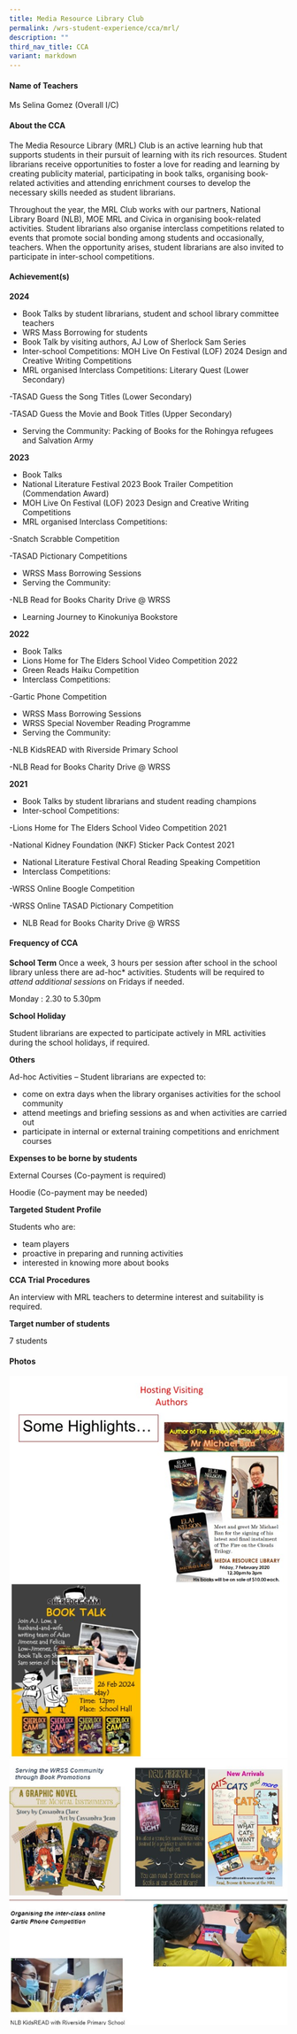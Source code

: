 ```yaml
---
title: Media Resource Library Club
permalink: /wrs-student-experience/cca/mrl/
description: ""
third_nav_title: CCA
variant: markdown
---
```

#### **Name of Teachers**

Ms Selina Gomez (Overall I/C)

#### **About the CCA**

The Media Resource Library (MRL) Club is an active learning hub that supports students in their pursuit of learning with its rich resources. Student librarians receive opportunities to foster a love for reading and learning by creating publicity material, participating in book talks, organising book-related activities and attending enrichment courses to develop the necessary skills needed as student librarians.

Throughout the year, the MRL Club works with our partners, National Library Board (NLB), MOE MRL and Civica in organising book-related activities. Student librarians also organise interclass competitions related to events that promote social bonding among students and occasionally, teachers. When the opportunity arises, student librarians are also invited to participate in inter-school competitions.


#### **Achievement(s)**


**2024**

* Book Talks by student librarians, student and school library committee teachers
* WRS Mass Borrowing for students
* Book Talk by visiting authors, AJ Low of Sherlock Sam Series 
* Inter-school Competitions: 
MOH Live On Festival (LOF) 2024 Design and Creative Writing Competitions
* MRL organised Interclass Competitions:
Literary Quest (Lower Secondary)

-TASAD Guess the Song Titles 
   (Lower Secondary)
	 
-TASAD Guess the Movie and Book Titles 
   (Upper Secondary)
	 
* Serving the Community: 
Packing of Books for the Rohingya refugees and Salvation Army


**2023**

* Book Talks
* National Literature Festival 2023 Book Trailer Competition (Commendation Award) 
* MOH Live On Festival (LOF) 2023 Design and Creative Writing Competitions
* MRL organised Interclass Competitions:

-Snatch Scrabble Competition

-TASAD Pictionary Competitions

* WRSS Mass Borrowing Sessions
* Serving the Community:

-NLB Read for Books Charity Drive @ WRSS
* Learning Journey to Kinokuniya Bookstore


**2022**

* Book Talks
* Lions Home for The Elders School Video Competition 2022
* Green Reads Haiku Competition 
* Interclass Competitions:

-Gartic Phone Competition

* WRSS Mass Borrowing Sessions
* WRSS Special November Reading Programme
* Serving the Community:

-NLB KidsREAD with Riverside Primary School 

-NLB Read for Books Charity Drive @ WRSS


**2021**

* Book Talks by student librarians and student reading champions
* Inter-school Competitions:

-Lions Home for The Elders School Video Competition 2021            

-National Kidney Foundation (NKF) Sticker Pack Contest 2021

* National Literature Festival Choral Reading Speaking Competition
* Interclass Competitions:

-WRSS Online Boogle Competition

-WRSS Online TASAD Pictionary Competition
* NLB Read for Books Charity Drive @ WRSS


#### Frequency of CCA

**School Term**
Once a week, 3 hours per session after school in the school library unless there are ad-hoc* activities. Students will be required to *attend additional sessions* on Fridays if needed.

Monday : 2.30 to 5.30pm

**School Holiday**

Student librarians are expected to participate actively in MRL activities during the school holidays, if required.

**Others**

Ad-hoc Activities – Student librarians are expected to:
* come on extra days when the library organises activities for the school community 
* attend meetings and briefing sessions as and when activities are carried out
* participate in internal or external training competitions and enrichment courses
 

**Expenses to be borne by students**

External Courses (Co-payment is required)

Hoodie (Co-payment may be needed)


**Targeted Student Profile**

Students who are:
* team players
* proactive in preparing and running activities
* interested in knowing more about books


**CCA Trial Procedures**

An interview with MRL teachers to determine interest and suitability is required.

**Target number of students**

7 students

#### Photos
![](/images/CCA/mrl1.jpg)
![](/images/CCA/mrl2.jpg)